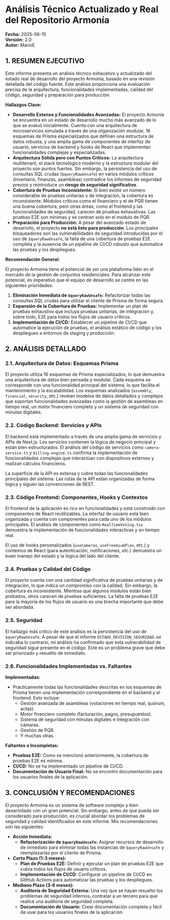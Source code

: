 # Análisis Técnico Actualizado y Real del Repositorio Armonía

**Fecha:** 2025-06-15  
**Versión:** 2.0  
**Autor:** MarioE

## 1. RESUMEN EJECUTIVO

Este informe presenta un análisis técnico exhaustivo y actualizado del estado real de desarrollo del proyecto Armonía, basado en una revisión detallada del código fuente. Este análisis proporciona una evaluación precisa de la arquitectura, funcionalidades implementadas, calidad del código, seguridad y preparación para producción.

**Hallazgos Clave:**

*   **Desarrollo Extenso y Funcionalidades Avanzadas:** El proyecto Armonía se encuentra en un estado de desarrollo mucho más avanzado de lo que se evaluó inicialmente. Cuenta con una arquitectura de microservicios simulada a través de una organización modular, 16 esquemas de Prisma especializados que definen una estructura de datos robusta, y una amplia gama de componentes de interfaz de usuario, servicios de backend y hooks de React que implementan funcionalidades complejas y especializadas.
*   **Arquitectura Sólida pero con Puntos Críticos:** La arquitectura multitenant, el stack tecnológico moderno y la estructura modular del proyecto son puntos fuertes. Sin embargo, la persistencia del uso de consultas SQL crudas (`$queryRawUnsafe`) en varios módulos críticos (inventario, finanzas, asambleas) contradice los informes de seguridad previos y reintroduce un **riesgo de seguridad significativo**.
*   **Cobertura de Pruebas Inconsistente:** Si bien existe un número considerable de pruebas unitarias y de integración, la cobertura es inconsistente. Módulos críticos como el financiero y el de PQR tienen una buena cobertura, pero otras áreas, como el frontend y las funcionalidades de seguridad, carecen de pruebas exhaustivas. Las pruebas E2E son mínimas y se centran solo en el módulo de PQR.
*   **Preparación para Producción:** A pesar del avanzado estado de desarrollo, el proyecto **no está listo para producción**. Los principales bloqueadores son las vulnerabilidades de seguridad introducidas por el uso de `$queryRawUnsafe`, la falta de una cobertura de pruebas E2E completa y la ausencia de un pipeline de CI/CD robusto que automatice las pruebas y los despliegues.

**Recomendación General:**

El proyecto Armonía tiene el potencial de ser una plataforma líder en el mercado de la gestión de conjuntos residenciales. Para alcanzar este potencial, es imperativo que el equipo de desarrollo se centre en las siguientes prioridades:

1.  **Eliminación Inmediata de `$queryRawUnsafe`:** Refactorizar todas las consultas SQL crudas para utilizar el cliente de Prisma de forma segura.
2.  **Expansión de la Cobertura de Pruebas:** Implementar un plan de pruebas exhaustivo que incluya pruebas unitarias, de integración y, sobre todo, E2E para todos los flujos de usuario críticos.
3.  **Implementación de CI/CD:** Establecer un pipeline de CI/CD que automatice la ejecución de pruebas, el análisis estático de código y los despliegues a entornos de staging y producción.

## 2. ANÁLISIS DETALLADO

### 2.1. Arquitectura de Datos: Esquemas Prisma

El proyecto utiliza 16 esquemas de Prisma especializados, lo que demuestra una arquitectura de datos bien pensada y modular. Cada esquema se corresponde con una funcionalidad principal del sistema, lo que facilita el mantenimiento y la escalabilidad. Los esquemas analizados (`assembly`, `financial`, `security`, etc.) revelan modelos de datos detallados y complejos que soportan funcionalidades avanzadas como la gestión de asambleas en tiempo real, un motor financiero completo y un sistema de seguridad con minutas digitales.

### 2.2. Código Backend: Servicios y APIs

El backend está implementado a través de una amplia gama de servicios y APIs de Next.js. Los servicios contienen la lógica de negocio principal y están bien estructurados. El análisis del código de servicios como `camera-service.ts` y `billing-engine.ts` confirma la implementación de funcionalidades complejas que interactúan con dispositivos externos y realizan cálculos financieros.

La superficie de la API es extensa y cubre todas las funcionalidades principales del sistema. Las rutas de la API están organizadas de forma lógica y siguen las convenciones de REST.

### 2.3. Código Frontend: Componentes, Hooks y Contextos

El frontend de la aplicación es rico en funcionalidades y está construido con componentes de React reutilizables. La interfaz de usuario está bien organizada y cuenta con componentes para cada uno de los módulos principales. El análisis de componentes como `RealTimeVoting.tsx` demuestra la implementación de funcionalidades interactivas y en tiempo real.

El uso de hooks personalizados (`useCameras`, `useFreemiumPlan`, etc.) y contextos de React (para autenticación, notificaciones, etc.) demuestra un buen manejo del estado y la lógica del lado del cliente.

### 2.4. Pruebas y Calidad del Código

El proyecto cuenta con una cantidad significativa de pruebas unitarias y de integración, lo que indica un compromiso con la calidad. Sin embargo, la cobertura es inconsistente. Mientras que algunos módulos están bien probados, otros carecen de pruebas suficientes. La falta de pruebas E2E para la mayoría de los flujos de usuario es una brecha importante que debe ser abordada.

### 2.5. Seguridad

El hallazgo más crítico de este análisis es la persistencia del uso de `$queryRawUnsafe`. A pesar de que el informe `ESTADO_REVISION_SEGURIDAD.md` indicaba lo contrario, mi análisis ha confirmado que esta vulnerabilidad de seguridad sigue presente en el código. Este es un problema grave que debe ser priorizado y resuelto de inmediato.

### 2.6. Funcionalidades Implementadas vs. Faltantes

**Implementadas:**

*   Prácticamente todas las funcionalidades descritas en los esquemas de Prisma tienen una implementación correspondiente en el backend y el frontend. Esto incluye:
    *   Gestión avanzada de asambleas (votaciones en tiempo real, quórum, actas).
    *   Motor financiero completo (facturación, pagos, presupuestos).
    *   Sistema de seguridad con minutas digitales e integración con cámaras.
    *   Gestión de PQR.
    *   Y muchas otras.

**Faltantes o Incompletas:**

*   **Pruebas E2E:** Como se mencionó anteriormente, la cobertura de pruebas E2E es mínima.
*   **CI/CD:** No se ha implementado un pipeline de CI/CD.
*   **Documentación de Usuario Final:** No se encontró documentación para los usuarios finales de la aplicación.

## 3. CONCLUSIÓN Y RECOMENDACIONES

El proyecto Armonía es un sistema de software complejo y bien desarrollado con un gran potencial. Sin embargo, antes de que pueda ser considerado para producción, es crucial abordar los problemas de seguridad y calidad identificados en este informe. Mis recomendaciones son las siguientes:

*   **Acción Inmediata:**
    *   **Refactorización de `$queryRawUnsafe`:** Asignar recursos de desarrollo de inmediato para eliminar todas las instancias de `$queryRawUnsafe` y reemplazarlas por el cliente de Prisma.
*   **Corto Plazo (1-3 meses):**
    *   **Plan de Pruebas E2E:** Definir y ejecutar un plan de pruebas E2E que cubra todos los flujos de usuario críticos.
    *   **Implementación de CI/CD:** Configurar un pipeline de CI/CD en GitHub Actions para automatizar las pruebas y los despliegues.
*   **Mediano Plazo (3-6 meses):**
    *   **Auditoría de Seguridad Externa:** Una vez que se hayan resuelto los problemas de seguridad internos, contratar a un tercero para que realice una auditoría de seguridad completa.
    *   **Documentación de Usuario:** Crear documentación completa y fácil de usar para los usuarios finales de la aplicación.
